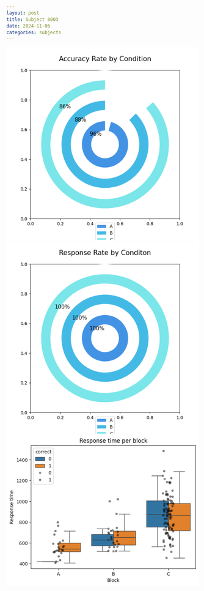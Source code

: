 ```yaml
---
layout: post
title: Subject 8003
date: 2024-11-06
categories: subjects
---
```


![](data/8003/run-12/8003_accuracy_rate.png)
![](data/8003/run-12/8003_response_rate.png)
![](data/8003/run-12/8003_rt.png)
